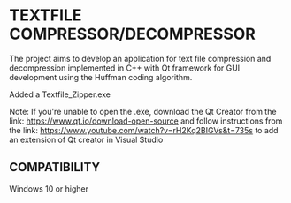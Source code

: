 # TEXTFILE COMPRESSOR/DECOMPRESSOR

The project aims to develop an application for text file compression and decompression implemented in C++ with Qt framework for GUI development using the Huffman coding algorithm.

Added a Textfile_Zipper.exe

Note: If you're unable to open the .exe, download the Qt Creator from the link: https://www.qt.io/download-open-source and follow instructions from the link: https://www.youtube.com/watch?v=rH2Kq2BIGVs&t=735s to add an extension of Qt creator in Visual Studio

## COMPATIBILITY

Windows 10 or higher
